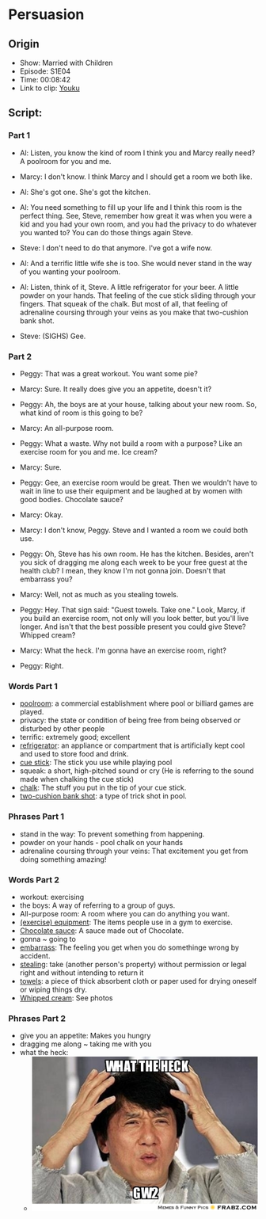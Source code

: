 # Persuasion
## Origin
- Show: Married with Children
- Episode: S1E04
- Time: 00:08:42
- Link to clip: [Youku](http://v.youku.com/v_show/id_XMzA0NjE3MTg2NA==.html?spm=a2h3j.8428770.3416059.1)

## Script:
### Part 1
- Al: Listen, you know the kind of room I think you and Marcy really need? A poolroom for you and me.

- Marcy: I don't know. I think Marcy and I should get a room we both like.

- Al: She's got one. She's got the kitchen.

- Al: You need something to fill up your life and I think this room is the perfect thing. See, Steve, remember how great it was when you were a kid and you had your own room, and you had the privacy to do whatever you wanted to? You can do those things again Steve.

- Steve: I don't need to do that anymore. I've got a wife now.

- Al: And a terrific little wife she is too. She would never stand in the way of you wanting your poolroom.

- Al: Listen, think of it, Steve. A little refrigerator for your beer. A little powder on your hands. That feeling of the cue stick sliding through your fingers. That squeak of the chalk.
But most of all, that feeling of adrenaline coursing through your veins as you make that two-cushion bank shot.

- Steve: (SIGHS) Gee.

### Part 2

- Peggy: That was a great workout. You want some pie?

- Marcy: Sure. It really does give you an appetite, doesn't it? 

- Peggy: Ah, the boys are at your house, talking about your new room. So, what kind of room is this going to be?

- Marcy: An all-purpose room.

- Peggy: What a waste. Why not build a room with a purpose? Like an exercise room for you and me. Ice cream?

- Marcy: Sure.

- Peggy: Gee, an exercise room would be great. Then we wouldn't have to wait in line to use their equipment and be laughed at by women with good bodies. Chocolate sauce?

- Marcy: Okay.

- Marcy: I don't know, Peggy. Steve and I wanted a room we could both use.

- Peggy: Oh, Steve has his own room. He has the kitchen. Besides, aren't you sick of dragging me along each week to be your free guest at the health club? I mean, they know I'm not gonna join.
Doesn't that embarrass you?

- Marcy: Well, not as much as you stealing towels.

- Peggy: Hey. That sign said: "Guest towels. Take one." Look, Marcy, if you build an exercise room, not only will you look better, but you'll live longer. And isn't that the best possible present you could give Steve? Whipped cream?

- Marcy: What the heck. I'm gonna have an exercise room, right? 

- Peggy: Right.


### Words Part 1
- [poolroom](https://cn.bing.com/images/search?q=poolroom&form=HDRSC2&first=1&cw=1080&ch=531): a commercial establishment where pool or billiard games are played.
- privacy: the state or condition of being free from being observed or disturbed by other people
- terrific: extremely good; excellent
- [refrigerator](https://cn.bing.com/images/search?q=define%3arefrigerator&form=HDRSC2&first=1&cw=1080&ch=531): an appliance or compartment that is artificially kept cool and used to store food and drink.
- [cue stick](https://cn.bing.com/images/search?q=cue+stick&form=HDRSC2&first=1&cw=1080&ch=531): The stick you use while playing pool 
- squeak: a short, high-pitched sound or cry (He is referring to the sound made when chalking the cue stick)
- [chalk](https://cn.bing.com/images/search?q=cue%20chalk&qs=n&form=QBIR&sp=-1&pq=cue%20chalk&sc=8-7&sk=&cvid=478DB12BFA1B4113A7E4279897E50F59): The stuff you put in the tip of your cue stick.
- [two-cushion bank shot](http://v.youku.com/v_show/id_XMTQ5MTI1MTQxNg==.html?spm=a2h0k.8191407.0.0&from=s1.8-1-1.2): a type of trick shot in pool.

### Phrases Part 1
- stand in the way: To prevent something from happening.
- powder on your hands - pool chalk on your hands
- adrenaline coursing through your veins: That excitement you get from doing something amazing!

### Words Part 2
- workout: exercising
- the boys: A way of referring to a group of guys.
- All-purpose room: A room where you can do anything you want. 
- [(exercise) equipment](https://cn.bing.com/images/search?q=exercise+equipment&form=HDRSC2&first=1&cw=1080&ch=531): The items people use in a gym to exercise. 
- [Chocolate sauce](https://cn.bing.com/images/search?q=chocolate+sauce&FORM=AWIR): A sauce made out of Chocolate. 
- gonna ~ going to
- [embarrass](https://tse4-mm.cn.bing.net/th?id=OIP.vNw6ckYNEZuVAhVy95WK_AD5D6&p=0&pid=1.1): The feeling you get when you do somethinge wrong by accident. 
- [stealing](https://cn.bing.com/images/search?q=stealing&form=HDRSC2&first=1&cw=1080&ch=531): take (another person's property) without permission or legal right and without intending to return it
- [towels](https://cn.bing.com/images/search?q=towel&form=HDRSC2&first=1&cw=1080&ch=531): a piece of thick absorbent cloth or paper used for drying oneself or wiping things dry.
- [Whipped cream](https://cn.bing.com/images/search?q=whip+cream&form=HDRSC2&first=1&cw=1080&ch=531): See photos


### Phrases Part 2

- give you an appetite: Makes you hungry
- dragging me along ~ taking me with you
- what the heck:
	+ ![](../img/jackie_what_the_heck.jpg)
